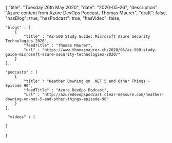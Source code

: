 {
    "title": "Tuesday 26th May 2020",
    "date": "2020-05-26",
    "description": "Azure content from Azure DevOps Podcast, Thomas Maurer",
    "draft": false,
    "hasBlog": true,
    "hasPodcast": true,
    "hasVideo": false,

    "blogs" : [
        {
            "title" : "AZ-500 Study Guide: Microsoft Azure Security Technologies 2020",
            "feedTitle" : "Thomas Maurer",
            "url" : "https://www.thomasmaurer.ch/2020/05/az-500-study-guide-microsoft-azure-security-technologies-2020/"
        }
    ],

    "podcasts" : [
        {
            "title" : "Heather Downing on .NET 5 and Other Things - Episode 90",
            "feedTitle" : "Azure DevOps Podcast",
            "url" : "http://azuredevopspodcast.clear-measure.com/heather-downing-on-net-5-and-other-things-episode-90"
        }
    ],

     "videos" : [
        
    ]
}

